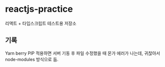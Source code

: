 # reactjs-practice

리액트 + 타입스크립트 테스트용 저장소

## 기록

Yarn berry PIP 적용하면 서버 기동 후 파일 수정했을 때 몬가 에러가 나는데, 귀찮아서 node-modules 방식으로 둠.
